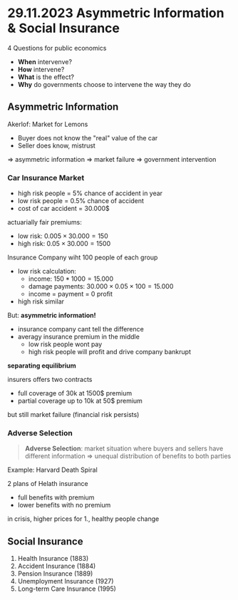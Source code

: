 # 29.11.2023 Asymmetric Information & Social Insurance

4 Questions for public economics

- **When** intervenve?
- **How** intervene?
- **What** is the effect?
- **Why** do governments choose to intervene the way they do

## Asymmetric Information

Akerlof: Market for Lemons

- Buyer does not know the "real" value of the car
- Seller does know, mistrust

=> asymmetric information => market failure => government intervention



### Car Insurance Market

- high risk people = 5% chance of accident in year
- low risk people = 0.5% chance of accident
- cost of car accident = 30.000$

actuarially fair premiums:

- low risk: $0.005 \times 30.000 = 150$
- high risk: $0.05 \times 30.000 = 1500$

Insurance Company wiht 100 people of each group

- low risk calculation:
    - income: $150*1000 = 15.000$
    - damage payments: $30.000 \times 0.05 \times 100 = 15.000$
    - income = payment = 0 profit
- high risk similar

But: **asymmetric information!** 

- insurance company cant tell the difference
- averagy insurance premium in the middle
    - low risk people wont pay
    - high risk people will profit and drive company bankrupt



**separating equilibrium**

insurers offers two contracts

- full coverage of 30k at 1500$ premium
- partial coverage up to 10k at 50$ premium

but still market failure (financial risk persists)



### Adverse Selection

> **Adverse Selection**: market situation where buyers and sellers have different information => unequal distribution of benefits to both parties

Example: Harvard Death Spiral

2 plans of Helath insurance

- full benefits with premium
- lower benefits with no premium

in crisis, higher prices for 1., healthy people change



## Social Insurance

1. Health Insurance (1883)
2. Accident Insurance (1884)
3. Pension Insurance (1889)
4. Unemployment Insurance (1927)
5. Long-term Care Insurance (1995)

